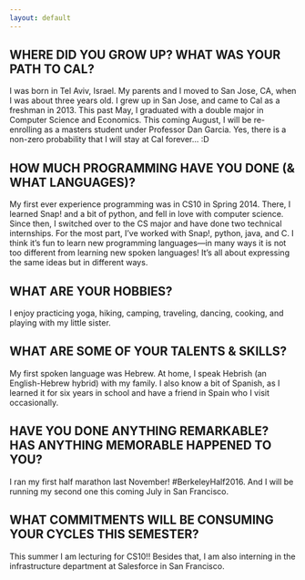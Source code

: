 ```yaml
---
layout: default
---
```


## WHERE DID YOU GROW UP? WHAT WAS YOUR PATH TO CAL?

I was born in Tel Aviv, Israel. My parents and I moved to San Jose, CA, when I was about three years old. I grew up in San Jose, and came to Cal as a freshman in 2013. This past May, I graduated with a double major in Computer Science and Economics. This coming August, I will be re-enrolling as a masters student under Professor Dan Garcia. Yes, there is a non-zero probability that I will stay at Cal forever... :D

## HOW MUCH PROGRAMMING HAVE YOU DONE (& WHAT LANGUAGES)?

My first ever experience programming was in CS10 in Spring 2014. There, I learned Snap! and a bit of python, and fell in love with computer science. Since then, I switched over to the CS major and have done two technical internships. For the most part, I’ve worked with Snap!, python, java, and C. I think it’s fun to learn new programming languages—in many ways it is not too different from learning new spoken languages! It’s all about expressing the same ideas but in different ways.

## WHAT ARE YOUR HOBBIES?

I enjoy practicing yoga, hiking, camping, traveling, dancing, cooking, and playing with my little sister.

## WHAT ARE SOME OF YOUR TALENTS & SKILLS?

My first spoken language was Hebrew. At home, I speak Hebrish (an English-Hebrew hybrid) with my family. I also know a bit of Spanish, as I learned it for six years in school and have a friend in Spain who I visit occasionally.

## HAVE YOU DONE ANYTHING REMARKABLE? HAS ANYTHING MEMORABLE HAPPENED TO YOU?
I ran my first half marathon last November! #BerkeleyHalf2016. And I will be running my second one this coming July in San Francisco. 


## WHAT COMMITMENTS WILL BE CONSUMING YOUR CYCLES THIS SEMESTER?
This summer I am lecturing for CS10!! Besides that, I am also interning in the infrastructure department at Salesforce in San Francisco.

